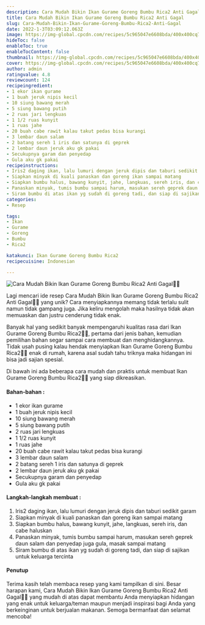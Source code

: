 ```yaml
---
description: Cara Mudah Bikin Ikan Gurame Goreng Bumbu Rica2 Anti Gagal"
title: Cara Mudah Bikin Ikan Gurame Goreng Bumbu Rica2 Anti Gagal
slug: Cara-Mudah-Bikin-Ikan-Gurame-Goreng-Bumbu-Rica2-Anti-Gagal
date: 2022-1-3T03:09:12.063Z
image: https://img-global.cpcdn.com/recipes/5c965047e6608bda/400x400cq70/photo.jpg
hideToc: false
enableToc: true
enableTocContent: false
thumbnail: https://img-global.cpcdn.com/recipes/5c965047e6608bda/400x400cq70/photo.jpg
cover: https://img-global.cpcdn.com/recipes/5c965047e6608bda/400x400cq70/photo.jpg
author: admin
ratingvalue: 4.8
reviewcount: 124
recipeingredient:
- 1 ekor ikan gurame
- 1 buah jeruk nipis kecil
- 10 siung bawang merah
- 5 siung bawang putih
- 2 ruas jari lengkuas
- 1 1/2 ruas kunyit
- 1 ruas jahe
- 20 buah cabe rawit kalau takut pedas bisa kurangi
- 3 lembar daun salam
- 2 batang sereh 1 iris dan satunya di geprek
- 2 lembar daun jeruk aku gk pakai
- Secukupnya garam dan penyedap
- Gula aku gk pakai
recipeinstructions:
- Iris2 daging ikan, lalu lumuri dengan jeruk dipis dan taburi sedikit garam
- Siapkan minyak di kuali panaskan dan goreng ikan sampai matang
- Siapkan bumbu halus, bawang kunyit, jahe, langkuas, sereh iris, dan cabe haluskan
- Panaskan minyak, tumis bumbu sampai harum, masukan sereh geprek daun salam dan penyedap juga gula, masak sampai matang
- Siram bumbu di atas ikan yg sudah di goreng tadi, dan siap di sajikan untuk keluarga tercinta
categories:
- Resep

tags:
- Ikan
- Gurame
- Goreng
- Bumbu
- Rica2

katakunci: Ikan Gurame Goreng Bumbu Rica2
recipecuisine: Indonesian

---
```


![Cara Mudah Bikin Ikan Gurame Goreng Bumbu Rica2 Anti Gagal👩‍🍳](https://img-global.cpcdn.com/recipes/5c965047e6608bda/400x400cq70/photo.jpg)

Lagi mencari ide resep Cara Mudah Bikin Ikan Gurame Goreng Bumbu Rica2 Anti Gagal👩‍🍳 yang unik? Cara menyiapkannya memang tidak terlalu sulit namun tidak gampang juga. Jika keliru mengolah maka hasilnya tidak akan memuaskan dan justru cenderung tidak enak.

Banyak hal yang sedikit banyak mempengaruhi kualitas rasa dari Ikan Gurame Goreng Bumbu Rica2👩‍🍳, pertama dari jenis bahan, kemudian pemilihan bahan segar sampai cara membuat dan menghidangkannya. Tidak usah pusing kalau hendak menyiapkan Ikan Gurame Goreng Bumbu Rica2👩‍🍳 enak di rumah, karena asal sudah tahu triknya maka hidangan ini bisa jadi sajian spesial.

Di bawah ini ada beberapa cara mudah dan praktis untuk membuat Ikan Gurame Goreng Bumbu Rica2👩‍🍳 yang siap dikreasikan.

<!--inarticleads1-->

#### Bahan-bahan :

- 1 ekor ikan gurame
- 1 buah jeruk nipis kecil
- 10 siung bawang merah
- 5 siung bawang putih
- 2 ruas jari lengkuas
- 1 1/2 ruas kunyit
- 1 ruas jahe
- 20 buah cabe rawit kalau takut pedas bisa kurangi
- 3 lembar daun salam
- 2 batang sereh 1 iris dan satunya di geprek
- 2 lembar daun jeruk aku gk pakai
- Secukupnya garam dan penyedap
- Gula aku gk pakai

<!--inarticleads2-->

#### Langkah-langkah membuat :

1. Iris2 daging ikan, lalu lumuri dengan jeruk dipis dan taburi sedikit garam
1. Siapkan minyak di kuali panaskan dan goreng ikan sampai matang
1. Siapkan bumbu halus, bawang kunyit, jahe, langkuas, sereh iris, dan cabe haluskan
1. Panaskan minyak, tumis bumbu sampai harum, masukan sereh geprek daun salam dan penyedap juga gula, masak sampai matang
1. Siram bumbu di atas ikan yg sudah di goreng tadi, dan siap di sajikan untuk keluarga tercinta

#### Penutup

Terima kasih telah membaca resep yang kami tampilkan di sini. Besar harapan kami, Cara Mudah Bikin Ikan Gurame Goreng Bumbu Rica2 Anti Gagal👩‍🍳 yang mudah di atas dapat membantu Anda menyiapkan hidangan yang enak untuk keluarga/teman maupun menjadi inspirasi bagi Anda yang berkeinginan untuk berjualan makanan. Semoga bermanfaat dan selamat mencoba!